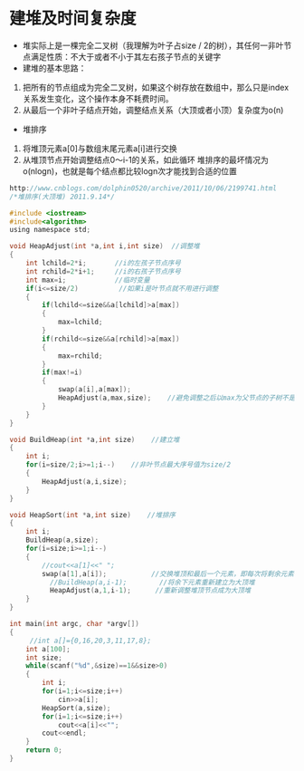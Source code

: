 # 建堆及时间复杂度
* 堆实际上是一棵完全二叉树（我理解为叶子占size / 2的树），其任何一非叶节点满足性质：不大于或者不小于其左右孩子节点的关键字
* 建堆的基本思路：
1. 把所有的节点组成为完全二叉树，如果这个树存放在数组中，那么只是index关系发生变化，这个操作本身不耗费时间。
2. 从最后一个非叶子结点开始，调整结点关系（大顶或者小顶）复杂度为o(n)
* 堆排序
1. 将堆顶元素a[0]与数组末尾元素a[i]进行交换
2. 从堆顶节点开始调整结点0～i-1的关系，如此循环
堆排序的最坏情况为o(nlogn)，也就是每个结点都比较logn次才能找到合适的位置

```c
http://www.cnblogs.com/dolphin0520/archive/2011/10/06/2199741.html
/*堆排序(大顶堆) 2011.9.14*/ 

#include <iostream>
#include<algorithm>
using namespace std;

void HeapAdjust(int *a,int i,int size)  //调整堆 
{
    int lchild=2*i;       //i的左孩子节点序号 
    int rchild=2*i+1;     //i的右孩子节点序号 
    int max=i;            //临时变量 
    if(i<=size/2)          //如果i是叶节点就不用进行调整 
    {
        if(lchild<=size&&a[lchild]>a[max])
        {
            max=lchild;
        }    
        if(rchild<=size&&a[rchild]>a[max])
        {
            max=rchild;
        }
        if(max!=i)
        {
            swap(a[i],a[max]);
            HeapAdjust(a,max,size);    //避免调整之后以max为父节点的子树不是堆 
        }
    }        
}

void BuildHeap(int *a,int size)    //建立堆 
{
    int i;
    for(i=size/2;i>=1;i--)    //非叶节点最大序号值为size/2 
    {
        HeapAdjust(a,i,size);    
    }    
} 

void HeapSort(int *a,int size)    //堆排序 
{
    int i;
    BuildHeap(a,size);
    for(i=size;i>=1;i--)
    {
        //cout<<a[1]<<" ";
        swap(a[1],a[i]);           //交换堆顶和最后一个元素，即每次将剩余元素中的最大者放到最后面 
          //BuildHeap(a,i-1);        //将余下元素重新建立为大顶堆 
          HeapAdjust(a,1,i-1);      //重新调整堆顶节点成为大顶堆
    }
} 

int main(int argc, char *argv[])
{
     //int a[]={0,16,20,3,11,17,8};
    int a[100];
    int size;
    while(scanf("%d",&size)==1&&size>0)
    {
        int i;
        for(i=1;i<=size;i++)
            cin>>a[i];
        HeapSort(a,size);
        for(i=1;i<=size;i++)
            cout<<a[i]<<"";
        cout<<endl;
    }
    return 0;
}
```

